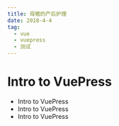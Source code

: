 ```yaml
---
title: 母猪的产后护理
date: 2018-4-4
tag: 
  - vue
  - vuepress
  - 测试
---
```


# Intro to VuePress

- Intro to VuePress
- Intro to VuePress
- Intro to VuePress
